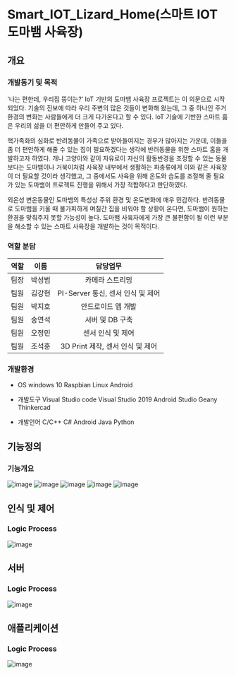 # Smart_IOT_Lizard_Home(스마트 IOT 도마뱀 사육장)

## 개요
### 개발동기 및 목적
‘나는 편한데, 우리집 뚱이는?’ 
IoT 기반의 도마뱀 사육장 프로젝트는 이 의문으로 시작되었다. 기술의 진보에 따라 우리 주변의 많은 것들이 변화해 왔는데, 그 중 하나인 주거 환경의 변화는 사람들에게 더 크게 다가온다고 할 수 있다.  IoT 기술에 기반한 스마트 홈은 우리의 삶을 더 편안하게 만들어 주고 있다.

핵가족화의 심화로 반려동물이 가족으로 받아들여지는 경우가 많아지는 가운데, 이들을 좀 더 편안하게 해줄 수 있는 집이 필요하겠다는 생각에 반려동물을 위한 스마트 홈을 개발하고자 하였다.
개나 고양이와 같이 자유로이 자신의 활동반경을 조정할 수 있는 동물보다는 도마뱀이나 거북이처럼 사육장 내부에서 생활하는 파충류에게 이와 같은 사육장이 더 필요할 것이라 생각했고, 그 중에서도 사육을 위해 온도와 습도를 조절해 줄 필요가 있는 도마뱀이 프로젝트 진행을 위해서 가장 적합하다고 판단하였다. 

외온성 변온동물인 도마뱀의 특성상 주위 환경 및 온도변화에 매우 민감하다. 반려동물로 도마뱀을 키울 때 불가피하게 며칠간 집을 비워야 할 상황이 온다면, 도마뱀이 원하는 환경을 맞춰주지 못할 가능성이 높다. 도마뱀 사육자에게 가장 큰 불편함이 될 이런 부분을 해소할 수 있는 스마트 사육장을 개발하는 것이 목적이다.
<br>
### 역할 분담

|역할|이름|담당업무|
|:---:|:---:|:---:|
|팀장|박성범|카메라 스트리밍|
|팀원|김강현|PI-Server 통신, 센서 인식 및 제어|
|팀원|박지호|안드로이드 앱 개발|
|팀원|송연석|서버 및 DB 구축|
|팀원|오정민|센서 인식 및 제어|
|팀원|조석훈|3D Print 제작, 센서 인식 및 제어|

### 개발환경
- OS
  windows 10
  Raspbian Linux
  Android
  
- 개발도구
  Visual Studio code
  Visual Studio 2019
  Android Studio
  Geany
  Thinkercad
  
- 개발언어
  C/C++
  C#
  Android Java
  Python

## 기능정의
### 기능개요
![image](https://github.com/johook/Data-Synchronization/assets/116954375/e68463eb-ee96-4b89-8f79-59ea79de81b2)
![image](https://github.com/johook/Data-Synchronization/assets/116954375/61dcf5e8-0e2f-43d1-8481-d176e488e5fd)
![image](https://github.com/johook/Data-Synchronization/assets/116954375/995af5b4-403a-4ee3-963e-be5058e3bfb9)
![image](https://github.com/johook/Data-Synchronization/assets/116954375/29c1f911-164e-4fb9-9892-d0646ada00b2)
![image](https://github.com/johook/Data-Synchronization/assets/116954375/fb554322-6035-4d06-839f-c5b24f57f415)

## 인식 및 제어
### Logic Process
![image](https://github.com/johook/Data-Synchronization/assets/116954375/9f041144-fd91-4c97-a3a6-4f0383703fdb)

## 서버
### Logic Process
![image](https://github.com/johook/Data-Synchronization/assets/116954375/b2a1cfb4-751b-42d6-9b63-599a7f53b292)

## 애플리케이션
### Logic Process
![image](https://github.com/johook/Data-Synchronization/assets/116954375/64a7aee0-34ed-468d-8b19-2db31ef0dfff)


